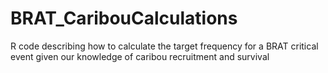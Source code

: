 # BRAT_CaribouCalculations
R code describing how to calculate the target frequency for a BRAT critical event given our knowledge of caribou recruitment and survival
